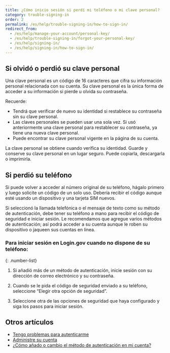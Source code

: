 ```yaml
---
title: ¿Cómo inicio sesión si perdí mi teléfono o mi clave personal?
category: trouble-signing-in
order: 2
permalink: /es/help/trouble-signing-in/how-to-sign-in/
redirect_from:
  - /es/help/manage-your-account/personal-key/
  - /es/help/trouble-signing-in/forgot-your-personal-key/
  - /es/help/signing-in/
  - /es/help/signing-in/how-to-sign-in/
---
```


## Si olvidó o perdió su clave personal

Una clave personal es un código de 16 caracteres que cifra su información personal relacionada con su cuenta. Su clave personal es la única forma de acceder a su información si pierde u olvida su contraseña.

Recuerde:

- Tendrá que verificar de nuevo su identidad si restablece su contraseña sin su clave personal.
- Las claves personales se pueden usar una sola vez. Si usó anteriormente una clave personal para restablecer su contraseña, ya tiene una nueva clave personal.
- Puede encontrar su clave personal vigente en la página de su cuenta.

La clave personal se obtiene cuando verifica su identidad. Guarde y conserve su clave personal en un lugar seguro. Puede copiarla, descargarla o imprimirla.

## Si perdió su teléfono

Si puede volver a acceder al número original de su teléfono, hágalo primero y luego solicite un código de un solo uso. Debería recibir el código aunque esté usando un dispositivo y una tarjeta SIM nuevos.

Si seleccionó la llamada telefónica o el mensaje de texto como su método de autenticación, debe tener su teléfono a mano para recibir el código de seguridad e iniciar sesión. Le recomendamos que agregue varios métodos de autenticación; así podrá acceder a su cuenta aunque le roben su dispositivo o jaqueen sus cuentas en línea.

### Para iniciar sesión en Login.gov cuando no dispone de su teléfono:

{: .number-list}

1. Si añadió más de un método de autenticación, inicie sesión con su dirección de correo electrónico y su contraseña.

1. Cuando se le pida el código de seguridad enviado a su teléfono, seleccione “Elegir otra opción de seguridad”.

1. Seleccione otra de las opciones de seguridad que haya configurado y siga los pasos para iniciar sesión.


## Otros artículos

* [Tengo problemas para autenticarme](/es/help/trouble-signing-in/issues-with-authentication-methods/)
* [Administre su cuenta](/es/help/manage-your-account/overview/)
* [¿Cómo añado o cambio el método de autenticación en mi cuenta?](/es/help/manage-your-account/add-or-change-your-authentication-method/)
